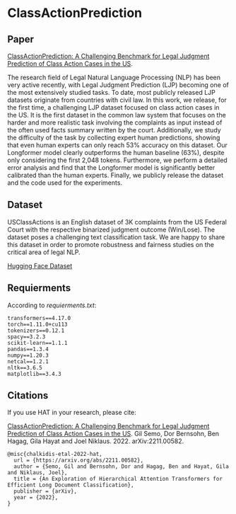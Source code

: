 # ClassActionPrediction

## Paper 
[ClassActionPrediction: A Challenging Benchmark for Legal Judgment Prediction of Class Action Cases in the US](https://arxiv.org/abs/2211.00582).


The research field of Legal Natural Language Processing (NLP) has been very active recently, with Legal Judgment Prediction (LJP) becoming one of the most extensively studied tasks. To date, most publicly released LJP datasets originate from countries with civil law. In this work, we release, for the first time, a challenging LJP dataset focused on class action cases in the US. It is the first dataset in the common law system that focuses on the harder and more realistic task involving the complaints as input instead of the often used facts summary written by the court. Additionally, we study the difficulty of the task by collecting expert human predictions, showing that even human experts can only reach 53% accuracy on this dataset. Our Longformer model clearly outperforms the human baseline (63%), despite only considering the first 2,048 tokens. Furthermore, we perform a detailed error analysis and find that the Longformer model is significantly better calibrated than the human experts. Finally, we publicly release the dataset and the code used for the experiments.
## Dataset
USClassActions is an English dataset of 3K complaints from the US Federal Court with the respective binarized judgment outcome (Win/Lose). The dataset poses a challenging text classification task. We are happy to share this dataset in order to promote robustness and fairness studies on the critical area of legal NLP.

[Hugging Face Dataset](https://huggingface.co/datasets/darrow-ai/USClassActions)


## Requierments

According to *requierments.txt*:
```
transformers==4.17.0
torch==1.11.0+cu113
tokenizers==0.12.1
spacy==3.2.3
scikit-learn==1.1.1
pandas==1.3.4
numpy==1.20.3
netcal==1.2.1
nltk==3.6.5
matplotlib==3.4.3
```


## Citations

If you use HAT in your research, please cite:

[ClassActionPrediction: A Challenging Benchmark for Legal Judgment Prediction of Class Action Cases in the US](https://arxiv.org/abs/2211.00582). Gil Semo, Dor Bernsohn, Ben Hagag, Gila Hayat and Joel Niklaus. 2022. arXiv:2211.00582.

```
@misc{chalkidis-etal-2022-hat,
  url = {https://arxiv.org/abs/2211.00582},
  author = {Semo, Gil and Bernsohn, Dor and Hagag, Ben and Hayat, Gila and Niklaus, Joel},
  title = {An Exploration of Hierarchical Attention Transformers for Efficient Long Document Classification},
  publisher = {arXiv},
  year = {2022},
}
```
